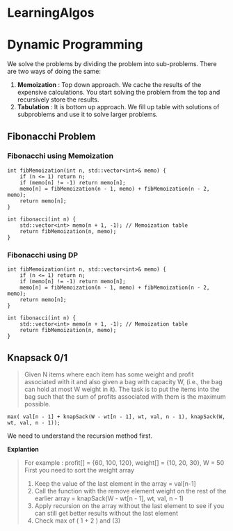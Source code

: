 # LearningAlgos

# Dynamic Programming

We solve the problems by dividing the problem into sub-problems. There are two ways of doing the same:
1. **Memoization** : Top down approach. We cache the results of the expensive calculations. You start solving the problem from the top and recursively store the results.
2. **Tabulation** : It is bottom up approach. We fill up table with solutions of subproblems and use it to solve larger problems.

## Fibonacchi Problem

### Fibonacchi using Memoization
```
int fibMemoization(int n, std::vector<int>& memo) {
    if (n <= 1) return n;
    if (memo[n] != -1) return memo[n];
    memo[n] = fibMemoization(n - 1, memo) + fibMemoization(n - 2, memo);
    return memo[n];
}

int fibonacci(int n) {
    std::vector<int> memo(n + 1, -1); // Memoization table
    return fibMemoization(n, memo);
}
```

### Fibonacchi using DP

```
int fibMemoization(int n, std::vector<int>& memo) {
    if (n <= 1) return n;
    if (memo[n] != -1) return memo[n];
    memo[n] = fibMemoization(n - 1, memo) + fibMemoization(n - 2, memo);
    return memo[n];
}

int fibonacci(int n) {
    std::vector<int> memo(n + 1, -1); // Memoization table
    return fibMemoization(n, memo);
}
```


## Knapsack 0/1

>Given N items where each item has some weight and profit associated with it and also given a bag with capacity W,
>(i.e., the bag can hold at most W weight in it).
>The task is to put the items into the bag such that the sum of profits associated with them is the maximum possible. 

```
max( val[n - 1] + knapSack(W - wt[n - 1], wt, val, n - 1), knapSack(W, wt, val, n - 1)); 
```

We need to understand the recursion method first.

**Explantion**

> For example : profit[] = {60, 100, 120}, weight[] = {10, 20, 30}, W = 50
> First you need to sort the weight array
> 1. Keep the value of the last element in the array = val[n-1]
> 2. Call the function with the remove element weight on the rest of the earlier array = knapSack(W - wt[n - 1], wt, val, n - 1)
> 3. Apply recursion on the array without the last element to see if you can still get better results without the last element
> 4. Check max of ( 1 + 2 ) and (3)

